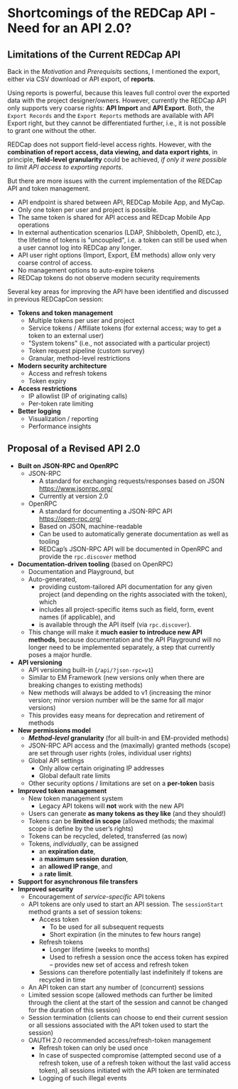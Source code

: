 Shortcomings of the REDCap API -  
Need for an API 2.0?
==============

## Limitations of the Current REDCap API

Back in the _Motivation_ and _Prerequisits_ sections, I mentioned the export, either via CSV download or API export, of **reports**.

Using reports is powerful, because this leaves full control over the exported data with the project designer/owners. However, currently the REDCap API only supports very coarse rights: **API Import** and **API Export**. Both, the `Export Records` and the `Export Reports` methods are available with API Export right, but they cannot be differentiated further, i.e., it is not possible to grant one without the other.

REDCap does not support field-level access rights. However, with the **combination of report access, data viewing, and data export rights**, in principle, **field-level granularity** could be achieved, _if only it were possible to limit API access to exporting reports_.

But there are more issues with the current implementation of the REDCap API and token management.

- API endpoint is shared between API, REDCap Mobile App, and MyCap.
- Only one token per user and project is possible.
- The same token is shared for API access and REDcap Mobile App operations
- In external authentication scenarios (LDAP, Shibboleth, OpenID, etc.), the lifetime of tokens is "uncoupled", i.e. a token can still be used when a user cannot log into REDCap any longer.
- API user right options (Import, Export, EM methods) allow only very coarse control of access.
- No management options to auto-expire tokens
- REDCap tokens do not observe modern security requirements

Several key areas for improving the API have been identified and discussed in previous REDCapCon session:

- **Tokens and token management**
  - Multiple tokens per user and project
  - Service tokens / Affiliate tokens (for external access; way to get a token to an external user)
  - "System tokens" (i.e., not associated with a particular project)
  - Token request pipeline (custom survey)
  - Granular, method-level restrictions
- **Modern security architecture**
  - Access and refresh tokens
  - Token expiry
- **Access restrictions**
  - IP allowlist (IP of originating calls)
  - Per-token rate limiting
- **Better logging**
  - Visualization / reporting
  - Performance insights

## Proposal of a Revised API 2.0

- **Built on JSON-RPC and OpenRPC**
  - JSON-RPC
    - A standard for exchanging requests/responses based on JSON  
      <https://www.jsonrpc.org/>
    - Currently at version 2.0
  - OpenRPC
    - A standard for documenting a JSON-RPC API  
      <https://open-rpc.org/>
    - Based on JSON, machine-readable
    - Can be used to automatically generate documentation as well as tooling
    - REDCap’s JSON-RPC API will be documented in OpenRPC and provide the `rpc.discover` method
- **Documentation-driven tooling** (based on OpenRPC)
  - Documentation and Playground, but
  - Auto-generated,
    - providing custom-tailored API documentation for any given project (and depending on the rights associated with the token), which
    - includes all project-specific items such as field, form, event names (if applicable), and
    - is available through the API itself (via `rpc.discover`).
  - This change will make it **much easier to introduce new API methods**, because documentation and the API Playground will no longer need to be implemented separately, a step that currently poses a major hurdle.
- **API versioning**
  - API versioning built-in (`/api/?json-rpc=v1`)
  - Similar to EM Framework (new versions only when there are breaking changes to existing methods)
  - New methods will always be added to v1 (increasing the minor version; minor version number will be the same for all major versions)
  - This provides easy means for deprecation and retirement of methods
- **New permissions model**
  - **_Method-level_ granularity** (for all built-in and EM-provided methods)
  - JSON-RPC API access and the (maximally) granted methods (scope) are set through user rights (roles, individual user rights)
  - Global API settings
    - Only allow certain originating IP addresses
    - Global default rate limits
  - Other security options / limitations are set on a **per-token** basis
- **Improved token management**
  - New token management system
    - Legacy API tokens will **not** work with the new API
  - Users can generate **as many tokens as they like** (and they should!)
  - Tokens can be **limited in scope** (allowed methods; the maximal scope is define by the user’s rights)
  - Tokens can be recycled, deleted, transferred (as now)
  - Tokens, _individually_, can be assigned 
    - an **expiration date**, 
    - a **maximum session duration**, 
    - an **allowed IP range**, and 
    - a **rate limit**.
- **Support for asynchronous file transfers**
- **Improved security**
  - Encouragement of _service-specific_ API tokens
  - API tokens are only used to start an API session. The `sessionStart` method grants a set of session tokens:
    - Access token
      - To be used for all subsequent requests
      - Short expiration (in the minutes to few hours range)
    - Refresh tokens
      - Longer lifetime (weeks to months)
      - Used to refresh a session once the access token has expired – provides new set of access and refresh token
    - Sessions can therefore potentially last indefinitely if tokens are recycled in time
  - An API token can start any number of (concurrent) sessions
  - Limited session scope (allowed methods can further be limited through the client at the start of the session and cannot be changed for the duration of this session)
  - Session termination (clients can choose to end their current session or all sessions associated with the API token used to start the session)
  - OAUTH 2.0 recommended access/refresh-token management
    - Refresh token can only be used once
    - In case of suspected compromise (attempted second use of a refresh token, use of a refresh token without the last valid access token), all sessions initiated with the API token are terminated
    - Logging of such illegal events

